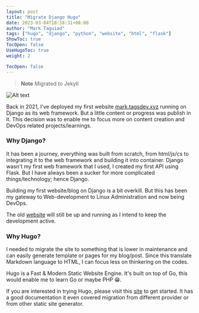 ```yaml
---
layout: post
title: "Migrate Django Hugo"
date: 2023-03-04T18:18:31+08:00
author: "Mark Taguiad"
tags: ["hugo", "django", "python", "website", "html", "flask"]
ShowToc: true
TocOpen: false
UseHugoToc: true
weight: 2

TocOpen: false
---
```


> **Note**
> Migrated to Jekyll

![Alt text]({{site.baseurl}}/assets/img/002-mark-tagsdev-xyz.jpg "mark.tagsdev.xyz")


Back in 2021, I've deployed my first website [mark.tagsdev.xyz](https://mark.tagsdev.xyz) running on Django as its web framework. But a little content or progress was publish in it. This decision was to enable me to focus more on content creation and DevOps related projects/learnings.



### Why Django?

It has been a journey, everything was built from scratch, from html/js/cs to integrating it to the web framework and building it into container. Django wasn't my first web framework that I used, I created my first API using Flask. But I have always been a sucker for more complicated things/technology; hence Django. 

Building my first website/blog on Django is a bit overkill. But this has been my gateway to Web-development to Linux Administration and now being DevOps. 

The old [website](https://mark.tagsdev.xyz) will still be up and running as I intend to keep the development active. 

### Why Hugo?

I needed to migrate the site to something that is lower in maintenance and can easily generate template or pages for my blog/post. Since this translate Markdown language to HTML, I can focus less on thinkering on the codes. 

Hugo is a Fast & Modern Static Website Engine. It's built on top of Go, this would enable me to learn Go or maybe PHP :grin:. 

If you are interested in trying Hugo, please visit this [site](https://gohugo.io/) to get started. It has a good documentation it even covered migration from different provider or from other static site generator. 

